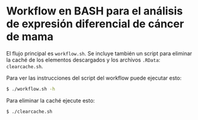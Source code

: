 # Workflow en BASH para el análisis de expresión diferencial de cáncer de mama

El flujo principal es `workflow.sh`. Se incluye también un script para eliminar la caché de los elementos descargados y los archivos `.RData`: `clearcache.sh`.

Para ver las instrucciones del script del workflow puede ejecutar esto:

```bash
$ ./workflow.sh -h
```

Para eliminar la caché ejecute esto:

```bash
$ ./clearcache.sh
```